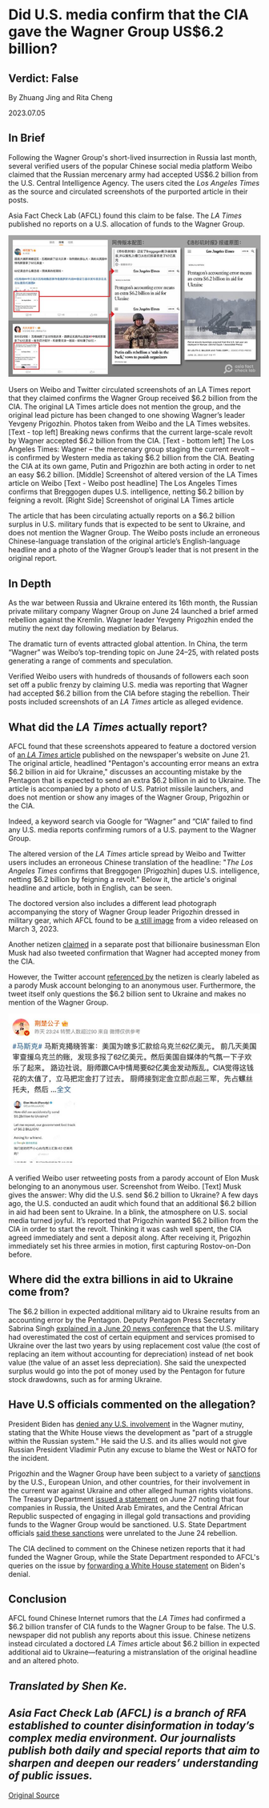 # Did U.S. media confirm that the CIA gave the Wagner Group US$6.2 billion?

## Verdict: False

By Zhuang Jing and Rita Cheng

2023.07.05

## In Brief

Following the Wagner Group's short-lived insurrection in Russia last month, several verified users of the popular Chinese social media platform Weibo claimed that the Russian mercenary army had accepted US$6.2 billion from the U.S. Central Intelligence Agency. The users cited the *Los Angeles Times* as the source and circulated screenshots of the purported article in their posts.

Asia Fact Check Lab (AFCL) found this claim to be false. The *LA Times* published no reports on a U.S. allocation of funds to the Wagner Group.

![1.png](images/BFFVZGMGYOBZH2AROQ5V5Z35ZE.png)

Users on Weibo and Twitter circulated screenshots of an LA Times report that they claimed confirms the Wagner Group received $6.2 billion from the CIA. The original LA Times article does not mention the group, and the original lead picture has been changed to one showing Wagner’s leader Yevgeny Prigozhin. Photos taken from Weibo and the LA Times websites.[Text - top left] Breaking news confirms that the current large-scale revolt by Wagner accepted $6.2 billion from the CIA. [Text - bottom left] The Los Angeles Times: Wagner – the mercenary group staging the current revolt – is confirmed by Western media as taking $6.2 billion from the CIA. Beating the CIA at its own game, Putin and Prigozhin are both acting in order to net an easy $6.2 billion. [Middle] Screenshot of altered version of the LA Times article on Weibo [Text - Weibo post headline] The Los Angeles Times confirms that Breggogen dupes U.S. intelligence, netting $6.2 billion by feigning a revolt. [Right Side] Screenshot of original LA Times article

The article that has been circulating actually reports on a $6.2 billion surplus in U.S. military funds that is expected to be sent to Ukraine, and does not mention the Wagner Group. The Weibo posts include an erroneous Chinese-language translation of the original article’s English-language headline and a photo of the Wagner Group’s leader that is not present in the original report.

## In Depth

As the war between Russia and Ukraine entered its 16th month, the Russian private military company Wagner Group on June 24 launched a brief armed rebellion against the Kremlin. Wagner leader Yevgeny Prigozhin ended the mutiny the next day following mediation by Belarus.

The dramatic turn of events attracted global attention. In China, the term “Wagner” was Weibo’s top-trending topic on June 24–25, with related posts generating a range of comments and speculation.

Verified Weibo users with hundreds of thousands of followers each soon set off a public frenzy by claiming U.S. media was reporting that Wagner had accepted $6.2 billion from the CIA before staging the rebellion. Their posts included screenshots of an *LA Times* article as alleged evidence.

## What did the   *LA Times*   actually report?

AFCL found that these screenshots appeared to feature a doctored version of [an *LA Times* article](https://www.latimes.com/world-nation/story/2023-06-21/pentagon-accounting-error-extra-money-ukraine-aid#:~:text=The%20Pentagon%20said%20Tuesday%20that,used%20for%20future%20security%20packages.) published on the newspaper's website on June 21. The original article, headlined "Pentagon's accounting error means an extra $6.2 billion in aid for Ukraine," discusses an accounting mistake by the Pentagon that is expected to send an extra $6.2 billion in aid to Ukraine. The article is accompanied by a photo of U.S. Patriot missile launchers, and does not mention or show any images of the Wagner Group, Prigozhin or the CIA.

Indeed, a keyword search via Google for “Wagner” and “CIA” failed to find any U.S. media reports confirming rumors of a U.S. payment to the Wagner Group.

The altered version of the *LA Times* article spread by Weibo and Twitter users includes an erroneous Chinese translation of the headline: "*The Los Angeles Times* confirms that Breggogen [Prigozhin] dupes U.S. intelligence, netting $6.2 billion by feigning a revolt." Below it, the article's original headline and article, both in English, can be seen.

The doctored version also includes a different lead photograph accompanying the story of Wagner Group leader Prigozhin dressed in military gear, which AFCL found to be [a still image](https://www.reuters.com/world/europe/russias-wagner-chief-warns-frontline-collapse-if-forced-retreat-bakhmut-2023-03-06/) from a video released on March 3, 2023.

Another netizen [claimed](https://m.weibo.cn/status/4917513164689387) in a separate post that billionaire businessman Elon Musk had also tweeted confirmation that Wagner had accepted money from the CIA.

However, the Twitter account [referenced by](https://twitter.com/ElonMuskAOC/status/1671282969133318144) the netizen is clearly labeled as a parody Musk account belonging to an anonymous user. Furthermore, the tweet itself only questions the $6.2 billion sent to Ukraine and makes no mention of the Wagner Group.

![2.png](images/SPWBV774647CA3EDXUR4GDJEUU.png)

A verified Weibo user retweeting posts from a parody account of Elon Musk belonging to an anonymous user. Screenshot from Weibo. [Text] Musk gives the answer: Why did the U.S. send $6.2 billion to Ukraine? A few days ago, the U.S. conducted an audit which found that an additional $6.2 billion in aid had been sent to Ukraine. In a blink, the atmosphere on U.S. social media turned joyful. It’s reported that Prigozhin wanted $6.2 billion from the CIA in order to start the revolt. Thinking it was cash well spent, the CIA agreed immediately and sent a deposit along. After receiving it, Prigozhin immediately set his three armies in motion, first capturing Rostov-on-Don before.

## Where did the extra billions in aid to Ukraine come from?

The $6.2 billion in expected additional military aid to Ukraine results from an accounting error by the Pentagon. Deputy Pentagon Press Secretary Sabrina Singh [explained in a June 20 news conference](https://www.defense.gov/News/Transcripts/Transcript/Article/3433535/deputy-pentagon-press-secretary-sabrina-singh-holds-a-press-briefing/) that the U.S. military had overestimated the cost of certain equipment and services promised to Ukraine over the last two years by using replacement cost value (the cost of replacing an item without accounting for depreciation) instead of net book value (the value of an asset less depreciation). She said the unexpected surplus would go into the pot of money used by the Pentagon for future stock drawdowns, such as for arming Ukraine.

## Have U.S officials commented on the allegation?

President Biden has [denied any U.S. involvement](https://www.cbsnews.com/news/biden-wagner-group-russia-mutiny/) in the Wagner mutiny, stating that the White House views the development as "part of a struggle within the Russian system." He said the U.S. and its allies would not give Russian President Vladimir Putin any excuse to blame the West or NATO for the incident.

Prigozhin and the Wagner Group have been subject to a variety of [sanctions](https://home.treasury.gov/news/press-releases/jy1220) by the U.S., European Union, and other countries, for their involvement in the current war against Ukraine and other alleged human rights violations. The Treasury Department [issued a statement](https://home.treasury.gov/news/press-releases/jy1581) on June 27 noting that four companies in Russia, the United Arab Emirates, and the Central African Republic suspected of engaging in illegal gold transactions and providing funds to the Wagner Group would be sanctioned. U.S. State Department officials [said these sanctions](https://www.state.gov/briefings/department-press-briefing-june-27-2023/#post-457240-RussiaBelarusUkraine) were unrelated to the June 24 rebellion.

The CIA declined to comment on the Chinese netizen reports that it had funded the Wagner Group, while the State Department responded to AFCL's queries on the issue by [forwarding a White House statement](https://www.defense.gov/News/Transcripts/Transcript/Article/3433535/deputy-pentagon-press-secretary-sabrina-singh-holds-a-press-briefing/) on Biden's denial.

## Conclusion

AFCL found Chinese Internet rumors that the *LA Times* had confirmed a $6.2 billion transfer of CIA funds to the Wagner Group to be false. The U.S. newspaper did not publish any reports about this issue. Chinese netizens instead circulated a doctored *LA Times* article about $6.2 billion in expected additional aid to Ukraine—featuring a mistranslation of the original headline and an altered photo.

## *Translated by Shen Ke.*

## *Asia Fact Check Lab (AFCL) is a branch of RFA established to counter disinformation in today’s complex media environment. Our journalists publish both daily and special reports that aim to sharpen and deepen our readers’ understanding of public issues.*



[Original Source](https://www.rfa.org/english/news/afcl/fact-check-wagner-cia-07052023144421.html)